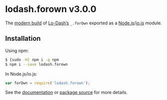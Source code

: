 # lodash.forown v3.0.0

The [modern build](https://github.com/lodash/lodash/wiki/Build-Differences) of [Lo-Dash’s](https://lodash.com/) `_.forOwn` exported as a [Node.js](http://nodejs.org/)/[io.js](https://iojs.org/) module.

## Installation

Using npm:

```bash
$ {sudo -H} npm i -g npm
$ npm i --save lodash.forown
```

In Node.js/io.js:

```js
var forOwn = require('lodash.forown');
```

See the [documentation](https://lodash.com/docs#forOwn) or [package source](https://github.com/lodash/lodash/blob/3.0.0-npm-packages/lodash.forown/index.js) for more details.
